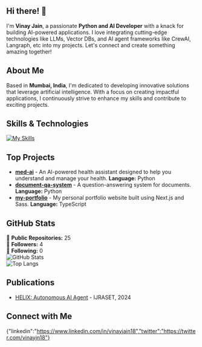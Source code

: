 ## Hi there! 👋

I'm **Vinay Jain**, a passionate **Python and AI Developer** with a knack for building AI-powered applications. I love integrating cutting-edge technologies like LLMs, Vector DBs, and AI agent frameworks like CrewAI, Langraph, etc into my projects. Let's connect and create something amazing together!

## About Me

Based in **Mumbai, India**, I'm dedicated to developing innovative solutions that leverage artificial intelligence. With a focus on creating impactful applications, I continuously strive to enhance my skills and contribute to exciting projects.

## Skills & Technologies

[![My Skills](https://skillicons.dev/icons?i=ai,django,flask,fastapi,react,git,docker,graphql,mongodb,postgres,aws,azure,html,css,mysql,nodejs,nextjs&perline=8)](https://skillicons.dev)

## Top Projects

- [**med-ai**](https://github.com/vinayjain18/med-ai) - An AI-powered health assistant designed to help you understand and manage your health. **Language:** Python
- [**document-qa-system**](https://github.com/vinayjain18/document-qa-system) - A question-answering system for documents. **Language:** Python
- [**my-portfolio**](https://github.com/vinayjain18/my-portfolio) - My personal portfolio website built using Next.js and Sass. **Language:** TypeScript

## GitHub Stats

🔭 **Public Repositories:** 25  
👥 **Followers:** 4  
👤 **Following:** 0  
![GitHub Stats](https://github-readme-stats.vercel.app/api?username=vinayjain18&show_icons=true&theme=radical)  
![Top Langs](https://github-readme-stats.vercel.app/api/top-langs/?username=vinayjain18&layout=compact&theme=radical)

## Publications

- [HELIX: Autonomous AI Agent](https://www.ijraset.com/best-journal/helix-autonomous-ai-agent) - IJRASET, 2024

## Connect with Me

{"linkedin":"https://www.linkedin.com/in/vinayjain18","twitter":"https://twitter.com/vinayjn18"}
